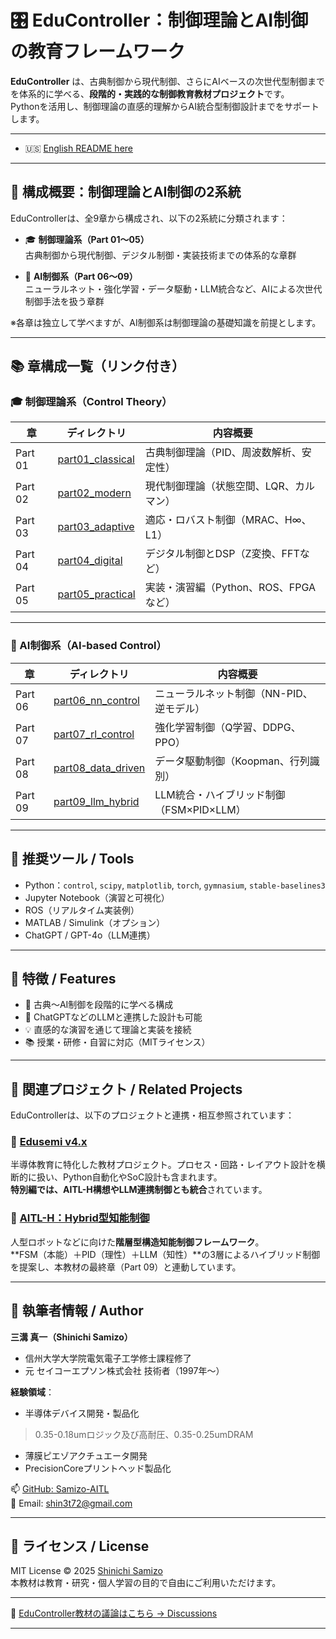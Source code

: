 # 🎛️ EduController：制御理論とAI制御の教育フレームワーク

**EduController** は、古典制御から現代制御、さらにAIベースの次世代型制御までを体系的に学べる、**段階的・実践的な制御教育教材プロジェクト**です。  
Pythonを活用し、制御理論の直感的理解からAI統合型制御設計までをサポートします。

---

- 🇺🇸 [English README here](./README_en.md)

---

## 🧭 構成概要：制御理論とAI制御の2系統

EduControllerは、全9章から構成され、以下の2系統に分類されます：

- 🎓 **制御理論系（Part 01〜05）**  
  古典制御から現代制御、デジタル制御・実装技術までの体系的な章群

- 🤖 **AI制御系（Part 06〜09）**  
  ニューラルネット・強化学習・データ駆動・LLM統合など、AIによる次世代制御手法を扱う章群

※各章は独立して学べますが、AI制御系は制御理論の基礎知識を前提とします。

---

## 📚 章構成一覧（リンク付き）

### 🎓 制御理論系（Control Theory）

| 章 | ディレクトリ | 内容概要 |
|----|----------------|----------|
| Part 01 | [part01_classical](./part01_classical/) | 古典制御理論（PID、周波数解析、安定性） |
| Part 02 | [part02_modern](./part02_modern/) | 現代制御理論（状態空間、LQR、カルマン） |
| Part 03 | [part03_adaptive](./part03_adaptive/) | 適応・ロバスト制御（MRAC、H∞、L1） |
| Part 04 | [part04_digital](./part04_digital/) | デジタル制御とDSP（Z変換、FFTなど） |
| Part 05 | [part05_practical](./part05_practical/) | 実装・演習編（Python、ROS、FPGAなど） |

---

### 🤖 AI制御系（AI-based Control）

| 章 | ディレクトリ | 内容概要 |
|----|----------------|----------|
| Part 06 | [part06_nn_control](./part06_nn_control/) | ニューラルネット制御（NN-PID、逆モデル） |
| Part 07 | [part07_rl_control](./part07_rl_control/) | 強化学習制御（Q学習、DDPG、PPO） |
| Part 08 | [part08_data_driven](./part08_data_driven/) | データ駆動制御（Koopman、行列識別） |
| Part 09 | [part09_llm_hybrid](./part09_llm_hybrid/) | LLM統合・ハイブリッド制御（FSM×PID×LLM） |

---

## 🔧 推奨ツール / Tools

- Python：`control`, `scipy`, `matplotlib`, `torch`, `gymnasium`, `stable-baselines3`
- Jupyter Notebook（演習と可視化）
- ROS（リアルタイム実装例）
- MATLAB / Simulink（オプション）
- ChatGPT / GPT-4o（LLM連携）

---

## 🚀 特徴 / Features

- 🔁 古典〜AI制御を段階的に学べる構成
- 🧠 ChatGPTなどのLLMと連携した設計も可能
- 💡 直感的な演習を通じて理論と実装を接続
- 📚 授業・研修・自習に対応（MITライセンス）

---

## 🔗 関連プロジェクト / Related Projects

EduControllerは、以下のプロジェクトと連携・相互参照されています：

### 🧩 [Edusemi v4.x](https://github.com/Samizo-AITL/Edusemi-v4x)  
半導体教育に特化した教材プロジェクト。プロセス・回路・レイアウト設計を横断的に扱い、Python自動化やSoC設計も含まれます。  
**特別編では、AITL-H構想やLLM連携制御とも統合**されています。

### 🤖 [AITL-H：Hybrid型知能制御](https://github.com/Samizo-AITL/AITL-H)  
人型ロボットなどに向けた**階層型構造知能制御フレームワーク**。  
**FSM（本能）＋PID（理性）＋LLM（知性）**の3層によるハイブリッド制御を提案し、本教材の最終章（Part 09）と連動しています。

---


## 👤 執筆者情報 / Author

**三溝 真一（Shinichi Samizo）**  
- 信州大学大学院電気電子工学修士課程修了
- 元 セイコーエプソン株式会社 技術者（1997年〜）  

**経験領域**：
- 半導体デバイス開発・製品化
> 0.35-0.18umロジック及び高耐圧、0.35-0.25umDRAM
- 薄膜ピエゾアクチュエータ開発
- PrecisionCoreプリントヘッド製品化

📫 [GitHub: Samizo-AITL](https://github.com/Samizo-AITL)  
📩 Email: [shin3t72@gmail.com](mailto:shin3t72@gmail.com)

---

## 🔖 ライセンス / License

MIT License © 2025 [Shinichi Samizo](https://github.com/Samizo-AITL)  
本教材は教育・研究・個人学習の目的で自由にご利用いただけます。

---

💬 [EduController教材の議論はこちら → Discussions](https://github.com/Samizo-AITL/EduController/discussions)

---
